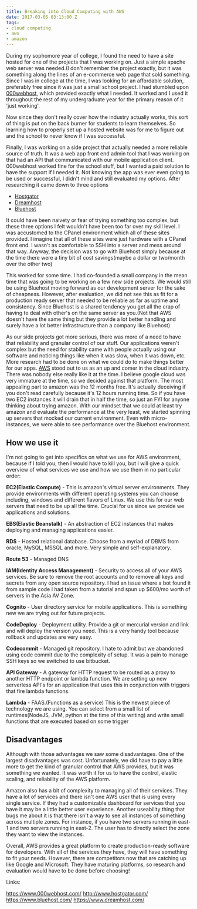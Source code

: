 ```yaml
---
title: Breaking into Cloud Computing with AWS
date: 2017-03-05 03:13:00 Z
tags:
- cloud computing
- aws
- amazon
---
```


During my sophomore year of college, I found the need to have a site hosted for one of the projects that I was working on. Just a simple apache web server was needed.(I don't remember the project exactly, but it was something along the lines of an e-commerce web page that sold something. Since I was in college at the time, I was looking for an affordable solution, preferably free since it was just a small school project. I had stumbled upon [000webhost](https://www.000webhost.com/), which provided exactly what I needed. It worked and I used it throughout the rest of my undergraduate year for the primary reason of it 'just working'.

Now since they don't really cover how the industry actually works, this sort of thing is put on the back burner for students to learn themselves. So learning how to properly set up a hosted website was for me to figure out and the school to never know if I was successful. 

Finally, I was working on a side project that actually needed a more reliable source of truth. It was a web app front end admin tool that I was working on that had an API that communicated with our mobile application client. 000webhost worked fine for the school stuff, but I wanted a paid solution to have the support if I needed it. Not knowing the app was ever even going to be used or successful, I didn't mind and still evaluated my options. After researching it came down to three options

* [Hostgator](http://www.hostgator.com/)
* [Dreamhost](https://www.bluehost.com/)
* [Bluehost](https://www.dreamhost.com/)

It could have been naivety or fear of trying something too complex, but these three options I felt wouldn't have been too far over my skill level.  I was accustomed to the CPanel environment which all of these sites provided. I imagine that all of these sites were just hardware with a CPanel front end.  I wasn't as comfortable to SSH into a server and mess around that way. Anyway, the decision was to go with Bluehost simply because at the time there were a tiny bit of cost savings(maybe a dollar or two/month over the other two)

This worked for some time. I had co-founded a small company in the mean time that was going to be working on a few new side projects. We would still be using Bluehost moving forward as our development server for the sake of cheapness. However, after evaluation, we did not see this as fit for a production ready server that needed to be reliable as far as uptime and consistency. Since Bluehost is a shared tendency you get all the crap of having to deal with other's on the same server as you.(Not that AWS doesn't have the same thing but they provide a lot better handling and surely have a lot better infrastructure than a company like Bluehost) 

As our side projects got more serious, there was more of a need to have that reliability and granular control of our stuff. Our applications weren't complex but the need for stability came with people actually using our software and noticing things like when it was slow, when it was down, etc. More research had to be done on what we could do to make things better for our apps.  [AWS](https://aws.amazon.com/) stood out to us as an up and comer in the cloud industry. There was nobody else really like it at the time. I believe google cloud was very immature at the time, so we decided against that platform. The most appealing part to amazon was the 12 months free. It's actually deceiving if you don't read carefully because it's 12 hours running time. So if you have two EC2 instances it will drain that in half the time, so just an FYI for anyone thinking about trying amazon. With our mindset that we could at least try amazon and evaluate the performance at the very least, we started spinning up servers that mocked our current environment. Even with micro-instances, we were able to see performance over the Bluehost environment.

## How we use it

I'm not going to get into specifics on what we use for AWS environment, because if I told you, then I would have to kill you, but I will give a quick overview of what services we use and how we use them in no particular order:

**EC2(Elastic Compute)** - This is amazon's virtual server environments. They provide environments with different operating systems you can choose including, windows and different flavors of Linux. We use this for our web servers that need to be up all the time. Crucial for us since we provide we applications and solutions.

**EBS(Elastic Beanstalk)** - An abstraction of EC2 instances that makes deploying and managing applications easier.

**RDS** - Hosted relational database. Choose from a myriad of DBMS from oracle, MySQL, MSSQL and more. Very simple and self-explanatory.

**Route 53** - Managed DNS

**IAM(Identity Access Management)** - Security to access all of your AWS services. Be sure to remove the root accounts and to remove all keys and secrets from any open source repository. I had an issue where a bot found it from sample code I had taken from a tutorial and spun up $600/mo worth of servers in the Asia AV Zone.

**Cognito** - User directory service for mobile applications. This is something new we are trying out for future projects.

**CodeDeploy** - Deployment utility. Provide a git or mercurial version and link and will deploy the version you need. This is a very handy tool because rollback and updates are very easy.

**Codecommit** - Managed git repository. I hate to admit but we abandoned using code commit due to the complexity of setup. It was a pain to manage SSH keys so we switched to use bitbucket.

**API Gateway** - A gateway for HTTP request to be routed as a proxy to another HTTP endpoint or lambda function. We are setting up new serverless API's for an application that uses this in conjunction with triggers that fire lambda functions.

**Lambda** - FAAS.(Functions as a service) This is the newest piece of technology we are using. You can select from a small list of runtimes(NodeJS, JVM, python at the time of this writing) and write small functions that are executed based on some trigger

## Disadvantages

Although with those advantages we saw some disadvantages. One of the largest disadvantages was cost. Unfortunately, we did have to pay a little more to get the kind of granular control that AWS provides, but it was something we wanted.  It was worth it for us to have the control, elastic scaling, and reliability of the AWS platform.

Amazon also has a bit of complexity to managing all of their services. They have a lot of services and there isn't one AWS user that is using every single service.  If they had a customizable dashboard for services that you have it may be a little better user experience. Another useability thing that bugs me about it is that there isn't a way to see all instances of something across multiple zones. For instance, if you have two servers running in east-1 and two servers running in east-2. The user has to directly select the zone they want to view the instances. 

Overall, AWS provides a great platform to create production-ready software for developers. With all of the services they have, they will have something to fit your needs. However, there are competitors now that are catching up like Google and Microsoft. They have maturing platforms, so research and evaluation would have to be done before choosing!

Links:

https://www.000webhost.com/
http://www.hostgator.com/
https://www.bluehost.com/
https://www.dreamhost.com/